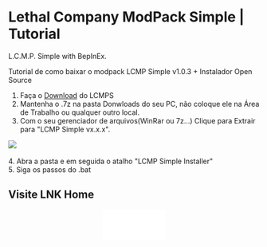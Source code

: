 # Lethal Company ModPack Simple | Tutorial
L.C.M.P. Simple with BepInEx.

Tutorial de como baixar o modpack LCMP Simple v1.0.3 + Instalador Open Source <br>
1. Faça o <a href="https://github.com/LorttyNK/ModPack-Simple/releases/tag/Update">Download</a> do LCMPS
2. Mantenha o .7z na pasta Donwloads do seu PC, não coloque ele na Área de Trabalho ou qualquer outro local. <br>
3. Com o seu gerenciador de arquivos(WinRar ou 7z...) Clique para Extrair para "LCMP Simple vx.x.x". <br>
<img src="https://media.discordapp.net/attachments/1194118358027739147/1194123007938011136/image.png?ex=65af34b6&is=659cbfb6&hm=e7f33e4c63a18984c9354d524aecef320a72e584786446dd33dd1b3da82159e3&=&format=webp&quality=lossless"/>
</p>
4. Abra a pasta e em seguida o atalho "LCMP Simple Installer" <br>
5. Siga os passos do .bat

## Visite LNK Home
<p align="center">
  <a href="https://sites.google.com/view/lorttynk/home"> <img src="https://github.com/LorttyNK/LorttyNK/blob/main/img/LNKsimple%20logo.png?raw=true" width='125px'/>
</p>
